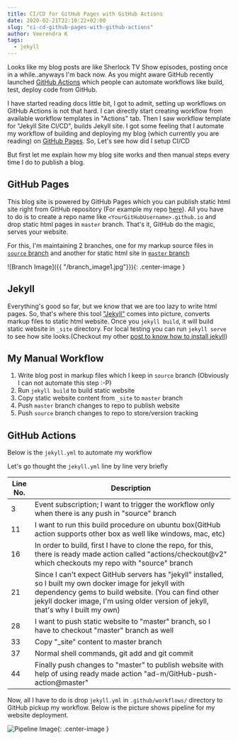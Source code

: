 ```yaml
---
title: CI/CD for GitHub Pages with GitHub Actions
date: 2020-02-21T22:10:22+02:00
slug: "ci-cd-github-pages-with-github-actions"
author: Veerendra K
tags:
  - jekyll
---
```


Looks like my blog posts are like Sherlock TV Show episodes, posting once in a while..anyways I'm back now. As you might aware GitHub recently launched [GitHub Actions](https://github.com/features/actions) which people can automate workflows like build, test, deploy code from GitHub.

I have started reading docs little bit, I got to admit, setting up workflows on GitHub Actions is not that hard. I can directly start creating workflow from available workflow templates in "Actions" tab. Then I saw workflow template for "Jekyll Site CI/CD", builds Jekyll site. I got some feeling that I automate my workflow of building and deploying my blog (which currently you are reading) on [GitHub Pages](https://pages.github.com/). So, Let's see how did I setup CI/CD

But first let me explain how my blog site works and then manual steps every time I do to publish a blog.
## GitHub Pages
This blog site is powered by GitHub Pages which you can publish static html site right from GitHub repository (For example my repo [here](https://github.com/veerendra2/veerendra2.github.io)). All you have to do is to create a repo name like `<YourGitHubUsername>.github.io` and drop static html pages in `master` branch. That's it, GitHub do the magic, serves your website.

For this, I'm maintaining 2 branches, one for my markup source files in [`source` branch](https://github.com/veerendra2/veerendra2.github.io/tree/source) and another for static html site in [`master` branch](https://github.com/veerendra2/veerendra2.github.io)

![Branch Image]({{ "/branch_image1.jpg"}}){: .center-image }

## Jekyll
Everything's good so far, but we know that we are too lazy to write html pages. So, that's where this tool ["Jekyll"](https://jekyllrb.com/) comes into picture, converts markup files to static html website. Once you `jekyll build`, it will build static website in `_site` directory. For local testing you can run `jekyll serve` to see how site looks.(Checkout my other [post to know how to install jekyll](https://veerendra2.github.io/jeklly-website/))

## My Manual Workflow
1. Write blog post in markup files which I keep in `source` branch (Obviously I can not automate this step :-P)
2. Run `jekyll build` to build static website
3. Copy static website content from `_site` to `master` branch
4. Push `master` branch changes to repo to publish website
5. Push `source` branch changes to repo to store/version tracking

## GitHub Actions
Below is the `jekyll.yml` to automate my workflow

<script src="https://gist.GitHub.com/veerendra2/e049bbf03637413e94a2632ad3f20781.js"></script>

Let's go thought the `jekyll.yml` line by line very briefly

| Line No. | Description                                                                                                                                                                                                                                         |
| -------- | --------------------------------------------------------------------------------------------------------------------------------------------------------------------------------------------------------------------------------------------------- |
| 3        | Event subscription; I want to trigger the workflow only when there is any push in "source" branch                                                                                                                                                   |
| 11       | I want to run this build procedure on ubuntu box(GitHub action supports other box as well like windows, mac, etc)                                                                                                                                   |
| 16       | In order to build, first I have to clone the repo, for this, there is ready made action called "actions/checkout@v2" which checkouts my repo with "source" branch                                                                                   |
| 21       | Since I can't expect GitHub servers has "jekyll" installed, so I built my own docker image for jekyll with dependency gems to build website. (You can find other jekyll docker image, I'm using older version of jekyll, that's why I built my own) |
| 28       | I want to push static website to "master" branch, so I have to checkout "master" branch as well                                                                                                                                                     |
| 33       | Copy "_site" content to master branch                                                                                                                                                                                                               |
| 37       | Normal shell commands, git add and git commit                                                                                                                                                                                                       |
| 44       | Finally push changes to "master" to publish website with help of using ready made action "ad-m/GitHub-push-action@master"                                                                                                                           |


Now, all I have to do is drop `jekyll.yml` in `.github/workflows/` directory to GitHub pickup my workflow. Below is the picture shows pipeline for my website deployment.

![Pipeline Image]("/pipeline.png"){: .center-image }

